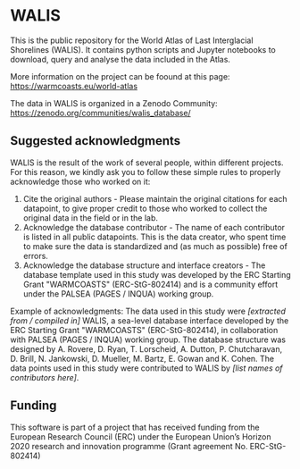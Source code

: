 # WALIS
This is the public repository for the World Atlas of Last Interglacial Shorelines (WALIS). It contains python scripts and Jupyter notebooks to download, query and analyse the data included in the Atlas.

More information on the project can be foound at this page: https://warmcoasts.eu/world-atlas

The data in WALIS is organized in a Zenodo Community: https://zenodo.org/communities/walis_database/

## Suggested acknowledgments
WALIS is the result of the work of several people, within different projects. For this reason, we kindly ask you to follow these simple rules to properly acknowledge those who worked on it:

1. Cite the original authors - Please maintain the original citations for each datapoint, to give proper credit to those who worked to collect the original data in the field or in the lab.
2. Acknowledge the database contributor - The name of each contributor is listed in all public datapoints. This is the data creator, who spent time to make sure the data is standardized and (as much as possible) free of errors.
3. Acknowledge the database structure and interface creators - The database template used in this study was developed by the ERC Starting Grant "WARMCOASTS" (ERC-StG-802414) and is a community effort under the PALSEA (PAGES / INQUA) working group.

Example of acknowledgments: The data used in this study were *[extracted from / compiled in]* WALIS, a sea-level database interface developed by the ERC Starting Grant "WARMCOASTS" (ERC-StG-802414), in collaboration with PALSEA (PAGES / INQUA) working group. The database structure was designed by A. Rovere, D. Ryan, T. Lorscheid, A. Dutton, P. Chutcharavan, D. Brill, N. Jankowski, D. Mueller, M. Bartz, E. Gowan and K. Cohen. The data points used in this study were contributed to WALIS by *[list names of contributors here]*.

## Funding
This software is part of a project that has received funding from the European Research Council (ERC) under the European Union’s Horizon 2020 research and innovation programme (Grant agreement No. ERC-StG-802414)
